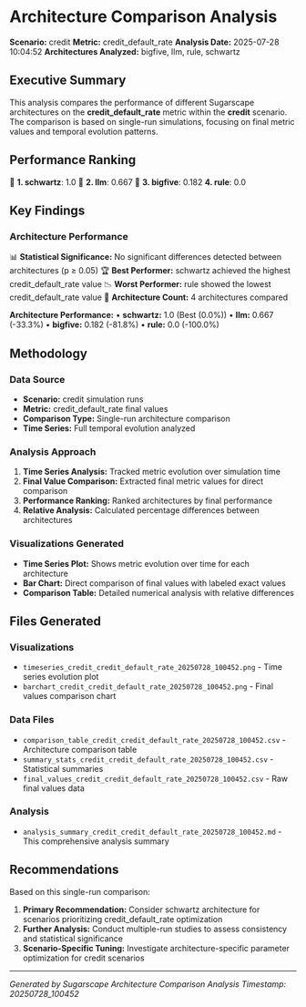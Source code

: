 # Architecture Comparison Analysis

**Scenario:** credit
**Metric:** credit_default_rate
**Analysis Date:** 2025-07-28 10:04:52
**Architectures Analyzed:** bigfive, llm, rule, schwartz

## Executive Summary

This analysis compares the performance of different Sugarscape architectures on the **credit_default_rate** metric within the **credit** scenario. The comparison is based on single-run simulations, focusing on final metric values and temporal evolution patterns.

## Performance Ranking

🥇 **1. schwartz**: 1.0
🥈 **2. llm**: 0.667
🥉 **3. bigfive**: 0.182
   **4. rule**: 0.0

## Key Findings

### Architecture Performance
📊 **Statistical Significance:** No significant differences detected between architectures (p ≥ 0.05)
🏆 **Best Performer:** schwartz achieved the highest credit_default_rate value
📉 **Worst Performer:** rule showed the lowest credit_default_rate value
🔢 **Architecture Count:** 4 architectures compared

**Architecture Performance:**
• **schwartz:** 1.0 (Best (0.0%))
• **llm:** 0.667 (-33.3%)
• **bigfive:** 0.182 (-81.8%)
• **rule:** 0.0 (-100.0%)

## Methodology

### Data Source
- **Scenario:** credit simulation runs
- **Metric:** credit_default_rate final values
- **Comparison Type:** Single-run architecture comparison
- **Time Series:** Full temporal evolution analyzed

### Analysis Approach
1. **Time Series Analysis:** Tracked metric evolution over simulation time
2. **Final Value Comparison:** Extracted final metric values for direct comparison
3. **Performance Ranking:** Ranked architectures by final performance
4. **Relative Analysis:** Calculated percentage differences between architectures

### Visualizations Generated
- **Time Series Plot:** Shows metric evolution over time for each architecture
- **Bar Chart:** Direct comparison of final values with labeled exact values
- **Comparison Table:** Detailed numerical analysis with relative differences

## Files Generated

### Visualizations
- `timeseries_credit_credit_default_rate_20250728_100452.png` - Time series evolution plot
- `barchart_credit_credit_default_rate_20250728_100452.png` - Final values comparison chart

### Data Files
- `comparison_table_credit_credit_default_rate_20250728_100452.csv` - Architecture comparison table
- `summary_stats_credit_credit_default_rate_20250728_100452.csv` - Statistical summaries
- `final_values_credit_credit_default_rate_20250728_100452.csv` - Raw final values data

### Analysis
- `analysis_summary_credit_credit_default_rate_20250728_100452.md` - This comprehensive analysis summary

## Recommendations

Based on this single-run comparison:
1. **Primary Recommendation:** Consider schwartz architecture for scenarios prioritizing credit_default_rate optimization
2. **Further Analysis:** Conduct multiple-run studies to assess consistency and statistical significance
3. **Scenario-Specific Tuning:** Investigate architecture-specific parameter optimization for credit scenarios


---
*Generated by Sugarscape Architecture Comparison Analysis*
*Timestamp: 20250728_100452*
